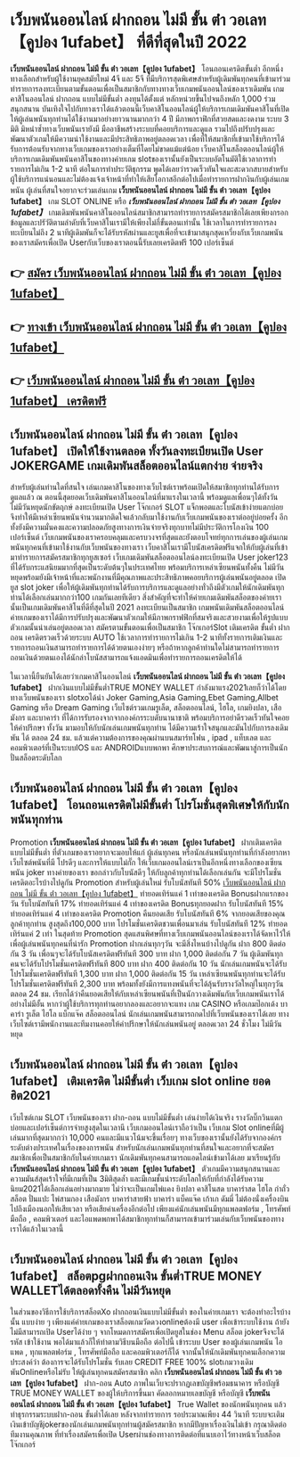 # เว็บพนันออนไลน์ ฝากถอน ไม่มี ขั้น ต่ํา วอเลท【คูปอง 1ufabet】  ที่ดีที่สุดในปี 2022

**เว็บพนันออนไลน์ ฝากถอน ไม่มี ขั้น ต่ํา วอเลท【คูปอง 1ufabet】** โอนถอนเครดิตขั้นต่ำ  อีกหนึ่งทางเลือกสำหรับผู้ใช้งานยุคสมัยใหม่ 4จี และ 5จี ที่มีบริการสุดพิเศษสำหรับผู้เดิมพันทุกคนที่เข้ามาร่วมทำรายการลงทะเบียนตามขั้นตอนเพื่อเป็นสมาชิกกับทางทางเว็บเกมพนันออนไลน์ของเราเดิมพัน เกมคาสิโนออนไลน์ ฝากถอน แบบไม่มีขั้นต่ำ ลงทุนได้ตั้งแต่ หลักหน่วยขึ้นไปจนถึงหลัก 1,000 ร่วมสนุกสนาน บันเทิงใจไปกับทางเราได้แล้วตอนนี้เว็บคาสิโนออนไลน์ผู้ให้บริการเกมเดิมพันคาสิโนที่เปิดให้ผู้เล่นพนันทุกท่านได้ใช้งานมาอย่างยาวนานมากกว่า 4 ปี มีภาพกราฟิกที่สวยสดและงดงาม ระบบ 3 มิติ
มิหนำซ้ำทางเว็บพนันเรายังมี มืออาชีพสร้างระบบที่คอยบริการและดูแล  รวมไปถึงปรับปรุงและพัฒนาตัวเกมให้มีความน่าใช้งานและมีประสิทธิภาพอยู่ตลอดเวลา เพื่อที่ให้สมาชิกที่เข้ามาใช้บริการได้รับการต้อนรับจากทางเว็บเกมของเราอย่างเต็มที่โดยไม่ขาดแม้แต่น้อย เว็บคาสิโนสล็อตออนไลน์ผู้ให้บริการเกมเดิมพันพนันคาสิโนของทางค่ายเกม slotของเรานั้นยังเป็นระบบอัตโนมัติใช้เวลาการทำรายการไม่เกิน 1-2 นาที ต่อในการทำประวัติธุกรรม พูดได้เลยว่ารวดเร็วทันใจและสะดวกสบายสำหรับผู้ใช้บริการแน่นอนและไม่ต้องแจ้งเจ้าหน้าที่ทำให้เสียโอกาสอีกต่อไปเมื่อทำรายการฝากงินกับผู้เล่นเกมพนัน
ผู้เล่นที่สนใจอยากจะร่วมเล่นเกม **เว็บพนันออนไลน์ ฝากถอน ไม่มี ขั้น ต่ํา วอเลท【คูปอง 1ufabet】** เกม SLOT ONLINE หรือ ***เว็บพนันออนไลน์ ฝากถอน ไม่มี ขั้น ต่ํา วอเลท【คูปอง 1ufabet】*** เกมเดิมพันพนันคาสิโนออนไลน์สมาชิกสามารถทำรายการสมัครสมาชิกได้เลยเพียงกรอกข้อมูลและปรัวัติตามลำดับที่เว็บคาสิโนเรามีให้เพียงไม่กี่ขั้นตอนเท่านั้น ใช้เวลาในการทำรายการลงทะเบียนไม่ถึง 2 นาทีผู้เดิมพันก็จะได้รับรหัสผ่านและยูสเพื่อที่จะเข้ามาสนุกสุดเหวี่ยงกับเว็บเกมพนันของเราสมัครเพื่อเปิด Userกับเว็บของเราตอนนี้รับเลยเครดิตฟรี 100 เปอร์เซ็นต์

## 👉 [สมัคร เว็บพนันออนไลน์ ฝากถอน ไม่มี ขั้น ต่ํา วอเลท【คูปอง 1ufabet】](https://archa888.com/)
## 👉 [ทางเข้า เว็บพนันออนไลน์ ฝากถอน ไม่มี ขั้น ต่ํา วอเลท【คูปอง 1ufabet】](https://archa888.com/)
## 👉 [เว็บพนันออนไลน์ ฝากถอน ไม่มี ขั้น ต่ํา วอเลท【คูปอง 1ufabet】 เครดิตฟรี](https://archa888.com/)

## เว็บพนันออนไลน์ ฝากถอน ไม่มี ขั้น ต่ํา วอเลท【คูปอง 1ufabet】 เปิดให้ใช้งานตลอด ทั้งวันลงทะเบียนเปิด User JOKERGAME เกมเดิมพันสล็อตออนไลน์แตกง่าย จ่ายจริง

สำหรับผู้เล่นท่านใดที่สนใจ เล่นเกมคาสิโนของทางเว็บไซต์เราพร้อมเปิดให้สมาชิกทุกท่านได้รับการดูแลแล้ว ณ ตอนนี้สุดยอดเว็บเดิมพันคาสิโนออนไลน์ที่มาแรงในเวลานี้ พร้อมดูแลเพื่อนๆได้ทั้งวัน ไม่มีวันหยุดนักขัตฤกษ์ ลงทะเบียนเปิด User โจ๊กเกอร์ SLOT แจ็กพอตและโบนัสเข้าง่ายแตกบ่อย จึงทำให้มีเหล่าเซียนพนันจำนวนมากติดใจแล้วกลับมาใช้งานกับเว็บเกมพนันของเราต่ออยู่บ่อยครั้ง อีกทั้งยังมีความมั่นคงและความปลอดภัยสูงทางการเงินจ่ายจริงทุกบาทไม่มีประวัติการโกงเงิน 100 เปอร์เซ็นต์ เว็บเกมพนันของเราครอบคลุมและครบวงจรที่สุดและยังตอบโจทย์ทุกการเล่นของผู้เล่นเกมพนันทุกคนที่เข้ามาใช้งานกับเว็บพนันของทางเรา
เว็บคาสิโนเรามีโบนัสเครดิตฟรีแจกให้กับผู้เล่นที่เข้ามาทำรายการสมัครสมาชิกทุกยูสเซอร์ เว็บเกมเดิมพันสล็อตออนไลน์ลงทะเบียนเปิด User joker123 ที่ได้รับกระแสนิยมมากที่สุดเป็นระดับต้นๆในประเทศไทย พร้อมบริการเหล่าเซียนพนันทั้งคืน ไม่มีวันหยุดพร้อมยังมีเจ้าหน้าที่และพนักงานที่มีคุณภาพและประสิทธิภาพคอยบริการผู้เล่นพนันอยู่ตลอด เปิดยูส slot joker เพื่อให้ผู้เดิมพันทุกท่านได้รับการบริการและดูแลอย่างทั่วถึงมีตัวเกมให้นักเดิมพันทุกท่านได้เลือกเล่นมากกว่า100 เกมกันเลยทีเดียว
สิ่งสำคัญที่จะทำให้ค่ายเกมเดิมพันสล็อตของค่ายเรานั้นเป็นเกมเดิมพันคาสิโนที่ดีที่สุดในปี 2021 ลงทะเบียนเป็นสมาชิก  เกมพนันเดิมพันสล็อตออนไลน์ค่ายเกมของเราได้มีการปรับปรุงและพัฒนาตัวเกมให้มีภาพกราฟฟิกที่สมจริงและสวยงามเพื่อให้รูปแบบตัวเกมนั้นน่าเล่นอยู่ตลอดเวลา สมัครตามขั้นตอนเพื่อเป็นสมาชิก โจ๊กเกอร์Slot เติมเครดิต ขั้นต่ำ ฝากถอน เครดิตรวดเร็วด้วยระบบ AUTO ใช้เวลาการทำรายการไม่เกิน 1-2 นาทีทั้งรายการเติมเงินและรายการถอนเงินสามารถทำรายการได้ด้วยตนเองง่ายๆ หรือถ้าหากลูกค้าท่านใดไม่สามารถทำรายการถอนเงินด้วยตนเองได้นักล่าโบนัสสามารถแจ้งแอดมินเพื่อทำรายการถอนเครดิตให้ได้

ในเวลานี้ยืนยันได้เลยว่าเกมคาสิโนออนไลน์ **เว็บพนันออนไลน์ ฝากถอน ไม่มี ขั้น ต่ํา วอเลท【คูปอง 1ufabet】** ฝากเงินแบบไม่มีขั้นต่ำTRUE MONEY WALLET กำลังมาแรง2021เลยก็ว่าได้โดยทางเว็บพนันของเรา slotxoได้นำ  Joker Gaming,Asia Gaming,Ebet Gaming,Allbet Gaming หรือ Dream Gaming เว็บไซต์รวมเกมรูเล็ต, สล็อตออนไลน์, ไฮโล, เกมยิงปลา, เสือมังกร และบาคาร่า ที่ได้การรับรองจากจากองค์กรระบดับนานาชาติ พร้อมบริการอย่าดีรวดเร็วทันใจคอยให้คำปรึกษา ทั้งวัน มามอบให้กับนักเล่นเกมพนันทุกท่าน ได้มีความเร้าใจสนุกและมันไปกับการลงเดิมพัน ได้ ตลอด 24 ชม. แล้วแต่ความต้องการของคุณผ่านบนสมาร์ทโฟน , ipad , แท็บเลต และคอมพิวเตอร์ที่เป็นระบบIOS และ ANDROIDแบบพกพา ศึกษาประสบการณ์และพัฒนาสู่การเป็นนักปั่นสล็อตระดับโลก

## เว็บพนันออนไลน์ ฝากถอน ไม่มี ขั้น ต่ํา วอเลท【คูปอง 1ufabet】 โอนถอนเครดิตไม่มีขั้นต่ำ โปรโมชั่นสุดพิเศษให้กับนักพนันทุกท่าน

 Promotion  **เว็บพนันออนไลน์ ฝากถอน ไม่มี ขั้น ต่ํา วอเลท【คูปอง 1ufabet】** ฝากเติมเครดิตแบบไม่มีขั้นต่ำ ที่ตัวเกมของเราอยากจะมอบให้แก่  ผู้เล่นทุกคน หรือนักเล่นพนันทุกท่านที่กำลังอยากหาเว็บไซต์พนันที่มี โปรดีๆ และการให้แบบไม่กั๊ก ให้เว็บเกมออนไลน์เราเป็นอีกหนึ่งทางเลือกของเซียนพนัน joker ทางค่ายของเรา ขอกล่าวกับโบนัสดีๆ ให้กับลูกค้าทุกท่านได้เลือกเล่นกัน จะมีโปรโมชั่นเครดิตอะไรบ้างไปดูกัน
 Promotion สำหรับผู้เล่นใหม่ รับโบนัสทันที 50% [เว็บพนันออนไลน์ ฝากถอน ไม่มี ขั้น ต่ํา วอเลท【คูปอง 1ufabet】](https://archa888.com/) ทำยอดเทิร์นแค่ 1 เท่าของเครดิต
Bonusฝากแรกของวัน รับโบนัสทันที 17% ทำยอดเทิร์นแค่ 4 เท่าของเครดิต
Bonusทุกยอดฝาก รับโบนัสทันที 15% ทำยอดเทิร์นแค่ 4 เท่าของเครดิต
 Promotion คืนยอดเสีย รับโบนัสทันที 6% จากยอดเสียของคุณลูกค้าทุกท่าน สูงสุดถึง100,000 บาท
โปรโมชั่นเครดิตชวนเพื่อนมาเล่น รับโบนัสทันที 12% ทำยอดเทิร์นแค่ 2 เท่า
ในสุดท้าย Promotion สุดแสนพิศษที่ทางเว็บเกมพนันออนไลน์ของเราได้จัดหาไว้ให้เพื่อผู้เล่นพนันทุกคนที่น่ารัก  Promotion ฝากเล่นทุกๆวัน จะมีสิ่งไหนบ้างไปดูกัน
ฝาก 800 ติดต่อกัน 3 วัน เพื่อนๆจะได้รับโบนัสเครดิตฟรีทันที 300 บาท
ฝาก 1,000 ติดต่อกัน 7 วัน ผู้เดิมพันทุกคนจะได้รับโปรโมชั่นเครดิตฟรีทันที 800 บาท
ฝาก 400 ติดต่อกัน 10 วัน นักเล่นเกมพนันจะได้รับโปรโมชั่นเครดิตฟรีทันที 1,300 บาท
ฝาก 1,000 ติดต่อกัน 15 วัน เหล่าเซียนพนันทุกท่านจะได้รับโปรโมชั่นเครดิตฟรีทันที 2,300 บาท
พร้อมทั้งยังมีการแทงพนันที่จะได้ลุ้นรับรางวัลใหญ่ในทุกๆวัน ตลอด 24 ชม. เรียกได้ว่าคืนยอดเสียให้กับเหล่าเซียนพนันที่เป็นนักวางเดิมพันกับเว็บเกมพนันเราได้อย่างไม่มีอั้น หากว่าผู้ใช้บริการทุกท่านอยากลองและอยากจะแทง เกม CASINO หรือเกมป๊อกเด้ง บาคาร่า รูเล็ต ไฮโล แบ็กแจ๊ค สล็อตออนไลน์ นักเล่นเกมพนันสามารถกดไปที่เว็บพนันของเราได้เลย ทางเว็บไซต์เรามีพนักงานและทีมงานคอยให้คำปรึกษาให้นักเล่นพนันอยู่ ตลอดเวลา 24 ชั่วโมง ไม่มีวันหยุด

## เว็บพนันออนไลน์ ฝากถอน ไม่มี ขั้น ต่ํา วอเลท【คูปอง 1ufabet】 เติมเครดิต ไม่มีขั้นต่ำ  เว็บเกม slot online ยอดฮิต2021

เว็บไซต์เกม SLOT เว็บพนันของเรา ฝาก-ถอน แบบไม่มีขั้นต่ำ เล่นง่ายได้เงินจริง รางวัลบิ๊กวินแตกบ่อยและเปอร์เซ็นต์การจ่ายสูงสุดในเวลานี เว็บเกมออนไลน์เราถือว่าเป็น เว็บเกม Slot onlineที่มีผู้เล่นมากที่สุดมากกว่า 10,000 คนและมีแนวโน้มจะขึ้นเรื่อยๆ ทางเว็บของเรานั้นยังได้รับจากองค์กรระดับต่างประเทศในเรื่องของการพนัน สำหรับนักเล่นเกมพนันทุกท่านที่สนใจและอยากที่จะสมัครสมาชิกเพื่อเป็นสมาชิกกับในค่ายเกมเรา นักเดิมพันทุกคนสามารถแอดไลน์เข้ามาได้เลย
	มาเรียนรู้กับ **เว็บพนันออนไลน์ ฝากถอน ไม่มี ขั้น ต่ํา วอเลท【คูปอง 1ufabet】** ตัวเกมมีความสนุกสนานและความมันส์สุดเร้าใจที่มีเกมที่เป็น 3มิติสุดล้ำ และมีเกมชั้นนำระดับโลกให้กับที่กำลังได้รับความนิยม2021ได้เลือกเล่นอย่างมากมาย  ไม่ว่าจะเป็นเกมไพ่แคง  ยิงปลา คาสิโนสด บาคาร่าสด ไฮโล กำถั่ว สล็อต ปั่นแปะ ไพ่สามกอง เสือมังกร บาคาร่าสายฟ้า บาคาร่า แบ็คแจ๊ค เก้าเก ดัมมี่ ไม่ต้องนั่งเครื่องบินไปถึงเมืองนอกให้เสียเวลา หรือเสียค่าเครื่องอีกต่อไป เพียงแค่นักเล่นพนันมีทุกแพลตฟอร์ม , โทรศัพท์มือถือ , คอมพิวเตอร์ และไอแพดพกพาได้สมาชิกทุกท่านก็สามารถเข้ามาร่วมเล่นกับเว็บพนันของทางเราได้แล้วในเวลานี้

## เว็บพนันออนไลน์ ฝากถอน ไม่มี ขั้น ต่ํา วอเลท【คูปอง 1ufabet】 สล็อตpgฝากถอนเงิน ขั้นต่ำTRUE MONEY WALLETได้ตลอดทั้งคืน ไม่มีวันหยุด

ในส่วนของวิธีการใช้บริการสล็อตXo ฝากถอนเงินแบบไม่มีขั้นต่ำ ของในค่ายเกมเรา จะต้องทำอะไรบ้างนั้น แบบง่าย ๆ เพียงแค่ค่ายเกมของเราสล็อตเกมวัดดวงonlineต้องมี user เพื่อเข้าระบบใช้งาน ถ้ายังไม่มีสามารถเปิด Userได้ง่าย ๆ จากโหมดการสมัครเพื่อเปิดยูสในช่อง Menu สล็อต jokerจึงจะได้ รหัส เข้าใช้งาน พอได้มาแล้วก็ให้ทำตามวิธีบนมือถือ ต่อไปนี้
เข้าระบบ User  ของผู้เล่นเกมพนัน ไอแพด , ทุกแพลตฟอร์ม , โทรศัพท์มือถือ และคอมพิวเตอร์ก็ได้
จากนั้นให้นักเดิมพันทุกคนเลือกความประสงค์ว่า ต้องการจะได้รับโปรโมชั่น รับเลย CREDIT FREE 100% slotเกมวางเดิมพันOnlineหรือไม่รับ
ให้ผู้เล่นทุกคนสมัครสมาชิก คลิก **เว็บพนันออนไลน์ ฝากถอน ไม่มี ขั้น ต่ํา วอเลท【คูปอง 1ufabet】** ฝาก-ถอน Auto ภาพในเว็บจะปรากฏเลขบัญชีพร้อมธนาคาร หรือบัญชี TRUE MONEY WALLET ของผู้ให้บริการขึ้นมา
คัดลอกหมายเลขบัญชี หรือบัญชี **เว็บพนันออนไลน์ ฝากถอน ไม่มี ขั้น ต่ํา วอเลท【คูปอง 1ufabet】** True Wallet ของนักพนันทุกคน แล้วทำธุรกรรมระบบฝาก-ถอน ขั้นต่ำได้เลย
หลังจากทำรายการ รอประมาณเพียง 44 วินาที ระบบจะเติมเงินเข้าบัญชีjokerของนักเล่นเกมพนันทุกท่านผู้สมัครสมาชิก
หากมีปัญหาเรื่องเงินไม่เข้า กรุณาติดต่อทีมงานคุณภาพ ที่ทำเรื่องสมัครเพื่อเปิด Userผ่านช่องทางการติดต่อที่แนบเอาไว้ทางหน้าเว็บสล็อตโจ๊กเกอร์



